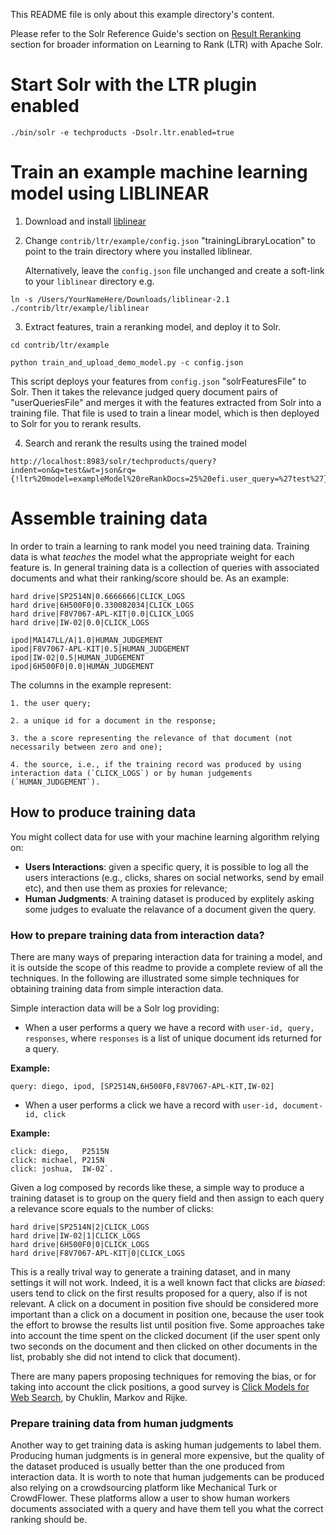 This README file is only about this example directory's content.

Please refer to the Solr Reference Guide's section on [Result Reranking](https://cwiki.apache.org/confluence/display/solr/Result+Reranking) section for broader information on Learning to Rank (LTR) with Apache Solr.

# Start Solr with the LTR plugin enabled

   `./bin/solr -e techproducts -Dsolr.ltr.enabled=true`

# Train an example machine learning model using LIBLINEAR

1. Download and install [liblinear](https://www.csie.ntu.edu.tw/~cjlin/liblinear/)

2. Change `contrib/ltr/example/config.json` "trainingLibraryLocation" to point to the train directory where you installed liblinear.

   Alternatively, leave the `config.json` file unchanged and create a soft-link to your `liblinear` directory e.g.

  `ln -s /Users/YourNameHere/Downloads/liblinear-2.1 ./contrib/ltr/example/liblinear`

3. Extract features, train a reranking model, and deploy it to Solr.

  `cd contrib/ltr/example`

  `python train_and_upload_demo_model.py -c config.json`

   This script deploys your features from `config.json` "solrFeaturesFile" to Solr.  Then it takes the relevance judged query
   document pairs of "userQueriesFile" and merges it with the features extracted from Solr into a training
   file.  That file is used to train a linear model, which is then deployed to Solr for you to rerank results.

4. Search and rerank the results using the trained model

```
http://localhost:8983/solr/techproducts/query?indent=on&q=test&wt=json&rq={!ltr%20model=exampleModel%20reRankDocs=25%20efi.user_query=%27test%27}&fl=price,score,name
```

# Assemble training data
In order to train a learning to rank model you need training data. Training data is
what *teaches* the model what the appropriate weight for each feature is. In general
training data is a collection of queries with associated documents and what their ranking/score
should be. As an example:
```
hard drive|SP2514N|0.6666666|CLICK_LOGS
hard drive|6H500F0|0.330082034|CLICK_LOGS
hard drive|F8V7067-APL-KIT|0.0|CLICK_LOGS
hard drive|IW-02|0.0|CLICK_LOGS

ipod|MA147LL/A|1.0|HUMAN_JUDGEMENT
ipod|F8V7067-APL-KIT|0.5|HUMAN_JUDGEMENT
ipod|IW-02|0.5|HUMAN_JUDGEMENT
ipod|6H500F0|0.0|HUMAN_JUDGEMENT
```
The columns in the example represent:

    1. the user query;

    2. a unique id for a document in the response;

    3. the a score representing the relevance of that document (not necessarily between zero and one);

    4. the source, i.e., if the training record was produced by using interaction data (`CLICK_LOGS`) or by human judgements (`HUMAN_JUDGEMENT`).

## How to produce training data

You might collect data for use with your machine learning algorithm relying on:

  * **Users Interactions**: given a specific query, it is possible to log all the users interactions (e.g., clicks, shares on social networks, send by email etc), and then use them as proxies for relevance;
  * **Human Judgments**: A training dataset is produced by explitely asking some judges to evaluate the relavance of a document given the query.

### How to prepare training data from interaction data?

There are many ways of preparing interaction data for training a model, and it is outside
the scope of this readme to provide a complete review of all the techniques.
In the following are illustrated some simple techniques for obtaining training
data from simple interaction data.

Simple interaction data will be a Solr log providing:

  * When a user performs a query we have a record with `user-id, query, responses`,
  where `responses` is a list of unique document ids returned for a query.

**Example:**

```
query: diego, ipod, [SP2514N,6H500F0,F8V7067-APL-KIT,IW-02]
```

  * When a user performs a click we have a record with `user-id, document-id, click`

**Example:**
```
click: diego,   P2515N
click: michael, P215N
click: joshua,  IW-02`.
```

Given a log composed by records like these, a simple way to produce a training dataset is to group on the query field
and then assign to each query a relevance score equals to the number of clicks:

```
hard drive|SP2514N|2|CLICK_LOGS
hard drive|IW-02|1|CLICK_LOGS
hard drive|6H500F0|0|CLICK_LOGS
hard drive|F8V7067-APL-KIT|0|CLICK_LOGS
```

This is a really trival way to generate a training dataset, and in many settings it will not work.
Indeed, it is a well known fact that clicks are *biased*: users tend to click  on the first
results proposed for a query, also if is not relevant. A click on a document in position
five should be considered more important than a click on a document in position one, because
the user took the effort to browse the results list until position five.
Some approaches take into account the time spent on the clicked document (if the user
spent only two seconds on the document and then clicked on other documents in the list,
probably she did not intend to click that document).

There are many papers proposing techniques for removing the bias, or for taking into account the click positions,
a good survey is  [Click Models for Web Search](http://clickmodels.weebly.com/uploads/5/2/2/5/52257029/mc2015-clickmodels.pdf),
by Chuklin, Markov and Rijke.

### Prepare training data from human judgments

Another way to get training data is asking human judgements to label them.
Producing human judgments is in general more expensive, but the quality of the
dataset produced is usually better than the one produced from interaction data.
It is worth to note that human judgements can be produced also relying on a
crowdsourcing platform like Mechanical Turk or CrowdFlower.
These platforms allow a user to show human workers documents associated with a
query and have them tell you what the correct ranking should be.
